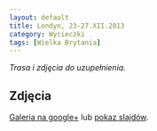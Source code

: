 ```yaml
---
layout: default
title: Londyn, 23-27.XII.2013
category: Wycieczki
tags: [Wielka Brytania]
---
```


*Trasa i zdjęcia do uzupełnienia.*

Zdjęcia
-------

[Galeria na google+](https://plus.google.com/photos/+TomekKobyli%C5%84ski/albums/5961840801654289265) lub
[pokaz slajdów](https://plus.google.com/photos/+TomekKobyli%C5%84ski/albums/5961840801654289265/5961840805662828034?pid=5961840805662828034&oid=%2BTomekKobyli%C5%84ski).





